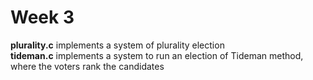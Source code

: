 # Week 3
**plurality.c** implements a system of plurality election\
**tideman.c** implements a system to run an election of Tideman method, where the voters rank the candidates
